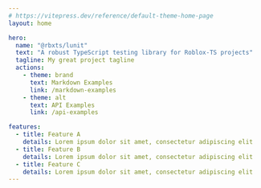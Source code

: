 ```yaml
---
# https://vitepress.dev/reference/default-theme-home-page
layout: home

hero:
  name: "@rbxts/lunit"
  text: "A robust TypeScript testing library for Roblox-TS projects"
  tagline: My great project tagline
  actions:
    - theme: brand
      text: Markdown Examples
      link: /markdown-examples
    - theme: alt
      text: API Examples
      link: /api-examples

features:
  - title: Feature A
    details: Lorem ipsum dolor sit amet, consectetur adipiscing elit
  - title: Feature B
    details: Lorem ipsum dolor sit amet, consectetur adipiscing elit
  - title: Feature C
    details: Lorem ipsum dolor sit amet, consectetur adipiscing elit
---
```


